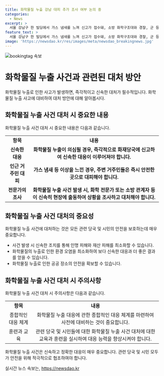 ```yaml
---
title: 화학물질 누출 강남 대피 추가 조사 여부 논의 중
categories:
  - News
excerpt: >
  서울 강남구 한 빌딩에서 가스 냄새를 느껴 신고가 접수돼, 소방 화학구조대와 경찰, 군 등이 출동하여 수습작업 중이었다. 연기를 흡입한 8명은 목 통증을 호소해 병원으로 옮겨졌으며, 약 40명이 대피했다. 황화수소 극소량이 검출돼 정밀 조사 후에도 특이사항 발견되지 않아 추가 검사결과를 기다리고 있으나 건강에 이상은 없는 것으로 확인됐다. 소방당국은 추가적인 정밀 조사에 대해선 아직 내부 논의 중이라고 밝혔다. 
feature_text: >
  서울 강남구 한 빌딩에서 가스 냄새를 느껴 신고가 접수돼, 소방 화학구조대와 경찰, 군 등이 출동하여 수습작업 중이었다. 연기를 흡입한 8명은 목 통증을 호소해 병원으로 옮겨졌으며, 약 40명이 대피했다. 황화수소 극소량이 검출돼 정밀 조사 후에도 특이사항 발견되지 않아 추가 검사결과를 기다리고 있으나 건강에 이상은 없는 것으로 확인됐다. 소방당국은 추가적인 정밀 조사에 대해선 아직 내부 논의 중이라고 밝혔다. 
image: 'https://newsdao.kr/res/images/meta/newsdao_breakingnews.jpg'
---
```


<p><img src="https://newsdao.kr/res/images/meta/newsdao_breakingnews.jpg" alt="bookingtag 속보" /></p>

<h1>화학물질 누출 사건과 관련된 대처 방안</h1>

<p data-ke-size="size16">화학물질 누출로 인한 사고가 발생하면, 즉각적이고 신속한 대처가 필수적입니다. 화학물질 누출 사고에 대비하여 대처 방안에 대해 알아봅시다.</p>

<h2 data-ke-size="size26">화학물질 누출 사건 대처 시 중요한 내용</h2>

<p data-ke-size="size16">화학물질 누출 사건 대처 시 중요한 내용은 다음과 같습니다.</p>

<table>
    <tr>
        <td style="text-align: center; height: 17px;"><b>항목</b></td>
        <td style="text-align: center; height: 17px;"><b>내용</b></td>
    </tr>
    <tr>
        <td style="text-align: center; height: 17px;"><b>신속한 대응</b></td>
        <td style="text-align: center; height: 17px;"><b>화학물질 누출이 의심될 경우, 즉각적으로 화재당국에 신고하여 신속한 대응이 이루어져야 합니다.</b></td>
    </tr>
    <tr>
        <td style="text-align: center; height: 17px;"><b>인근 거주민 대피</b></td>
        <td style="text-align: center; height: 17px;"><b>가스 냄새 등 이상을 느낀 경우, 주변 거주민들은 즉시 안전한 곳으로 대피해야 합니다.</b></td>
    </tr>
    <tr>
        <td style="text-align: center; height: 17px;"><b>전문가의 조사</b></td>
        <td style="text-align: center; height: 17px;"><b>화학물질 누출 사건 발생 시, 화학 전문가 또는 소방 관계자 등이 신속히 현장에 출동하여 상황을 조사하고 대처해야 합니다.</b></td>
    </tr>
</table>

<h2 data-ke-size="size26">화학물질 누출 사건 대처의 중요성</h2>

<p data-ke-size="size16">화학물질 누출 사건에 대처하는 것은 모든 관련 당국 및 시민의 안전을 보호하는데 매우 중요합니다.</p>

<ul>
    <li>사건 발생 시 신속한 조치를 통해 인명 피해와 재산 피해를 최소화할 수 있습니다.</li>
    <li>화학물질의 누출로 인한 환경 오염을 최소화하여 보다 신속한 대응과 더 좋은 결과를 얻을 수 있습니다.</li>
    <li>화학물질 누출로 인한 공공 장소의 안전을 확보할 수 있습니다.</li>
</ul>

<h2 data-ke-size="size26">화학물질 누출 사건 대처 시 주의사항</h2>

<p data-ke-size="size16">화학물질 누출 사건 대처 시 주의사항은 다음과 같습니다.</p>

<table>
    <tr>
        <td style="text-align: center; height: 17px;"><b>항목</b></td>
        <td style="text-align: center; height: 17px;"><b>내용</b></td>
    </tr>
    <tr>
        <td style="text-align: center; height: 17px;">종합적인 대응 체계</td>
        <td style="text-align: center; height: 17px;">화학물질 누출 대응에 관한 종합적인 대응 체계를 마련하여 사전에 대비하는 것이 중요합니다.</td>
    </tr>
    <tr>
        <td style="text-align: center; height: 17px;">훈련과 교육</td>
        <td style="text-align: center; height: 17px;">관련 당국 및 시민들에 대한 화학물질 누출 사건 대처에 대한 교육과 훈련을 실시하여 대응 능력을 향상시켜야 합니다.</td>
    </tr>
</table>

<p data-ke-size="size16">화학물질 누출 사건은 신속하고 정확한 대응이 매우 중요합니다. 관련 당국 및 시민 모두가 안전을 위해 적극적으로 협조하여야 합니다.</p>
실시간 뉴스 속보는, <a href="https://newsdao.kr" rel="dofollow">https://newsdao.kr</a>


